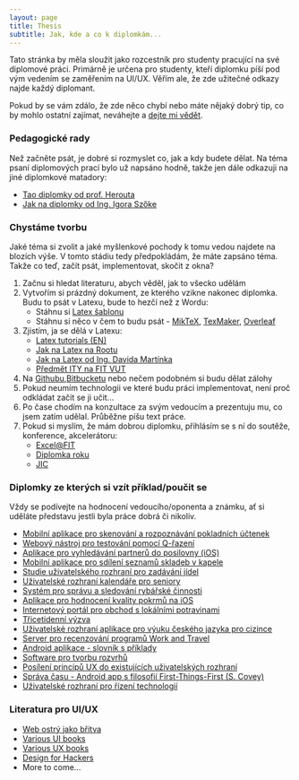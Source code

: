 ```yaml
---
layout: page
title: Thesis
subtitle: Jak, kde a co k diplomkám...
---
```

Tato stránka by měla sloužit jako rozcestník pro studenty pracující na své diplomové práci. Primárně je určena pro studenty, kteří diplomku píší pod vým vedením se zaměřením na UI/UX. Věřím ale, že zde užitečné odkazy najde každý diplomant.

Pokud by se vám zdálo, že zde něco chybí nebo máte nějaký dobrý tip, co by mohlo ostatní zajímat, neváhejte a [dejte mi vědět](mailto:ibambusek@fit.vutbr.cz).

### Pedagogické rady

Než začněte psát, je dobré si rozmyslet co, jak a kdy budete dělat. Na téma psaní diplomových prací bylo už napsáno hodně, takže jen dále odkazuji na jiné diplomkové matadory:

- [Tao diplomky od prof. Herouta](http://www.herout.net/tao-diplomky/)
-	[Jak na diplomky od Ing. Igora Szőke](http://blog.igor.szoke.cz/p/diplomky.html)

### Chystáme tvorbu

Jaké téma si zvolit a jaké myšlenkové pochody k tomu vedou najdete na blozích výše. V tomto stádiu tedy předpokládám, že máte zapsáno téma. Takže co teď, začít psát, implementovat, skočit z okna?

1. Začnu si hledat literaturu, abych věděl, jak to všecko udělám
2. Vytvořím si prázdný dokument, ze kterého vzikne nakonec diplomka. Budu to psát v Latexu, bude to hezčí než z Wordu:
	- Stáhnu si [Latex šablonu](http://www.fit.vutbr.cz/info/szz/.cs)
	- Stáhnu si něco v čem to budu psát - [MikTeX](http://miktex.org/), [TexMaker](http://www.xm1math.net/texmaker/), [Overleaf](https://www.overleaf.com)
3. Zjistím, ja se dělá v Latexu:
	- [Latex tutorials (EN)](https://www.latex-tutorial.com/)
	- [Jak na Latex na Rootu](http://www.root.cz/serialy/jak-na-latex/)
	- [Jak na Latex od Ing. Davida Martínka](http://www.fit.vutbr.cz/~martinek/latex/)
	- [Předmět ITY na FIT VUT](http://www.fit.vutbr.cz/study/course-l.php.cs?id=6836)
4. Na [Githubu](https://github.com/),[Bitbucketu](https://bitbucket.org) nebo nečem podobném si budu dělat zálohy
5. Pokud neumím technologii ve které budu práci implementovat, není proč odkládat začít se ji učit...
6. Po čase chodím na konzultace za svým vedoucím a prezentuju mu, co jsem zatím udělal. Průběžne píšu text práce.
7. Pokud si myslím, že mám dobrou diplomku, přihlásím se s ní do soutěže, konference, akcelerátoru:
	- [Excel@FIT](http://excel.fit.vutbr.cz/)
	- [Diplomka roku](http://www.diplomovaprace.cz/)
	- [JIC](https://www.jic.cz/)

### Diplomky ze kterých si vzít příklad/poučit se
Vždy se podívejte na hodnocení vedoucího/oponenta a známku, ať si uděláte představu jestli byla práce dobrá či nikoliv.

-	[Mobilní aplikace pro skenování a rozpoznávání pokladních účtenek](http://www.fit.vutbr.cz/study/DP/BP.php.cs?id=17983&y=2015&ved=Herout)
- [Webový nástroj pro testování pomocí Q-řazení](http://www.fit.vutbr.cz/study/DP/BP.php.cs?id=18299&y=2015&ved=Herout)
- [Aplikace pro vyhledávání partnerů do posilovny (iOS)](http://www.fit.vutbr.cz/study/DP/BP.php.cs?id=18744&y=2015&ved=Herout)
- [Mobilní aplikace pro sdílení seznamů skladeb v kapele](http://www.fit.vutbr.cz/study/DP/BP.php.cs?id=18276&y=2015&ved=Herout)
- [Studie uživatelského rozhraní pro zadávání jídel](http://www.fit.vutbr.cz/study/DP/BP.php.cs?id=16662&y=2013&ved=Herout)
- [Uživatelské rozhraní kalendáře pro seniory](http://www.fit.vutbr.cz/study/DP/BP.php.cs?id=18753&y=2015&k=u%BEivatelsk%E9%20rozhran%ED)
- [Systém pro správu a sledování rybářské činnosti](http://www.fit.vutbr.cz/study/DP/BP.php.cs?id=18170&y=2015&k=u%BEivatelsk%E9%20rozhran%ED)
- [Aplikace pro hodnocení kvality pokrmů na iOS](http://www.fit.vutbr.cz/study/DP/BP.php.cs?id=16040&y=2014&k=u%BEivatelsk%E9%20rozhran%ED)
- [Internetový portál pro obchod s lokálními potravinami](http://www.fit.vutbr.cz/study/DP/BP.php.cs?id=15099&y=2014&k=u%BEivatelsk%E9%20rozhran%ED)
- [Třicetidenní výzva](http://www.fit.vutbr.cz/study/DP/BP.php.cs?id=17667&y=2014&k=u%BEivatelsk%E9%20rozhran%ED)
- [Uživatelské rozhraní aplikace pro výuku českého jazyka pro cizince](http://www.fit.vutbr.cz/study/DP/BP.php.cs?id=17668&y=2014&k=u%BEivatelsk%E9%20rozhran%ED)
- [Server pro recenzování programů Work and Travel](http://www.fit.vutbr.cz/study/DP/DP.php.cs?id=18784&y=2015&k=u%BEivatelsk%E9%20rozhran%ED)
- [Android aplikace - slovník s příklady](http://www.fit.vutbr.cz/study/DP/DP.php.cs?id=18823&y=2015&k=u%BEivatelsk%E9%20rozhran%ED)
- [Software pro tvorbu rozvrhů](http://www.fit.vutbr.cz/study/DP/DP.php.cs?id=17490&y=2014&k=u%BEivatelsk%E9%20rozhran%ED)
- [Posílení principů UX do existujících uživatelských rozhraní](http://www.fit.vutbr.cz/study/DP/DP.php.cs?id=17881&y=2014&k=u%BEivatelsk%E9%20rozhran%ED)
- [Správa času - Android app s filosofií First-Things-First (S. Covey)](http://www.fit.vutbr.cz/study/DP/DP.php.cs?id=17176&y=2014&k=u%BEivatelsk%E9%20rozhran%ED)
- [Uživatelské rozhraní pro řízení technologií](http://www.fit.vutbr.cz/study/DP/DP.php.cs?id=17944&y=2014&k=u%BEivatelsk%E9%20rozhran%ED)

### Literatura pro UI/UX
- [Web ostrý jako břitva](https://janrezac.com/kniha)
- [Various UI books](http://www.adhamdannaway.com/blog/ui-design/ui-design-books)
- [Various UX books](http://www.adhamdannaway.com/blog/ux-design/10-must-read-ux-design-books)
- [Design for Hackers](https://www.amazon.com/Design-Hackers-Reverse-Engineering-Beauty/dp/1119998956)
- More to come...